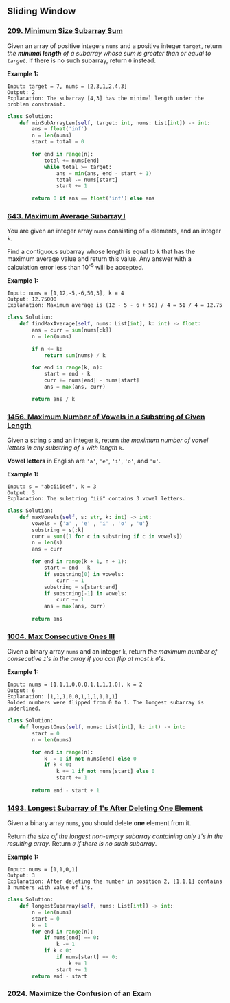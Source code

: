 ## Sliding Window

### [209. Minimum Size Subarray Sum](https://github.com/quananhle/Python/tree/main/Software%20Engineering%20Practicing/Concepts/Array%20and%20String/Sliding%20Window/209.%20Minimum%20Size%20Subarray%20Sum)

Given an array of positive integers ```nums``` and a positive integer ```target```, return _the __minimal length__ of a subarray whose sum is greater than or equal to ```target```_. If there is no such subarray, return ```0``` instead.

__Example 1:__
```
Input: target = 7, nums = [2,3,1,2,4,3]
Output: 2
Explanation: The subarray [4,3] has the minimal length under the problem constraint.
```

```Python
class Solution:
    def minSubArrayLen(self, target: int, nums: List[int]) -> int:
        ans = float('inf')
        n = len(nums)
        start = total = 0

        for end in range(n):
            total += nums[end]
            while total >= target:
                ans = min(ans, end - start + 1)
                total -= nums[start]
                start += 1

        return 0 if ans == float('inf') else ans
```

### [643. Maximum Average Subarray I](https://github.com/quananhle/Python/blob/main/Software%20Engineering%20Practicing/Leetcode/Facebook/643.%20Maximum%20Average%20Subarray%20I)

You are given an integer array ```nums``` consisting of ```n``` elements, and an integer ```k```.

Find a contiguous subarray whose length is equal to ```k``` that has the maximum average value and return this value. Any answer with a calculation error less than 10<sup>-5</sup> will be accepted.

__Example 1:__
```
Input: nums = [1,12,-5,-6,50,3], k = 4
Output: 12.75000
Explanation: Maximum average is (12 - 5 - 6 + 50) / 4 = 51 / 4 = 12.75
```

```Python
class Solution:
    def findMaxAverage(self, nums: List[int], k: int) -> float:
        ans = curr = sum(nums[:k])
        n = len(nums)

        if n <= k:
            return sum(nums) / k

        for end in range(k, n):
            start = end - k
            curr += nums[end] - nums[start]
            ans = max(ans, curr)

        return ans / k
```

### [1456. Maximum Number of Vowels in a Substring of Given Length](https://github.com/quananhle/Python/blob/main/Software%20Engineering%20Practicing/Leetcode/Amazon/1456.%20Maximum%20Number%20of%20Vowels%20in%20a%20Substring%20of%20Given%20Length)

Given a string ```s``` and an integer ```k```, return _the maximum number of vowel letters in any substring of ```s``` with length ```k```_.

__Vowel letters__ in English are ```'a'```, ```'e'```, ```'i'```, ```'o'```, and ```'u'```.

__Example 1:__
```
Input: s = "abciiidef", k = 3
Output: 3
Explanation: The substring "iii" contains 3 vowel letters.
```

```Python
class Solution:
    def maxVowels(self, s: str, k: int) -> int:
        vowels = {'a' , 'e' , 'i' , 'o' , 'u'}
        substring = s[:k]
        curr = sum([1 for c in substring if c in vowels])
        n = len(s)
        ans = curr

        for end in range(k + 1, n + 1):
            start = end - k
            if substring[0] in vowels:
                curr -= 1
            substring = s[start:end]
            if substring[-1] in vowels:
                curr += 1
            ans = max(ans, curr)
        
        return ans
```

### [1004. Max Consecutive Ones III](https://github.com/quananhle/Python/tree/main/Software%20Engineering%20Practicing/Leetcode/Google/1004.%20Max%20Consecutive%20Ones%20III)

Given a binary array ```nums``` and an integer ```k```, return _the maximum number of consecutive ```1```'s in the array if you can flip at most ```k``` ```0```'s_.

__Example 1:__
```
Input: nums = [1,1,1,0,0,0,1,1,1,1,0], k = 2
Output: 6
Explanation: [1,1,1,0,0,1,1,1,1,1,1]
Bolded numbers were flipped from 0 to 1. The longest subarray is underlined.
```

```Python
class Solution:
    def longestOnes(self, nums: List[int], k: int) -> int:
        start = 0 
        n = len(nums)

        for end in range(n):
            k -= 1 if not nums[end] else 0
            if k < 0:
                k += 1 if not nums[start] else 0
                start += 1
        
        return end - start + 1
```

### [1493. Longest Subarray of 1's After Deleting One Element](https://github.com/quananhle/Python/tree/main/Software%20Engineering%20Practicing/Leetcode/Miscellaneous/1493.%20Longest%20Subarray%20of%201's%20After%20Deleting%20One%20Element)

Given a binary array ```nums```, you should delete __one__ element from it.

Return _the size of the longest non-empty subarray containing only ```1```'s in the resulting array_. Return _```0``` if there is no such subarray_.

__Example 1:__
```
Input: nums = [1,1,0,1]
Output: 3
Explanation: After deleting the number in position 2, [1,1,1] contains 3 numbers with value of 1's.
```

```Python
class Solution:
    def longestSubarray(self, nums: List[int]) -> int:
        n = len(nums)
        start = 0
        k = 1
        for end in range(n):
            if nums[end] == 0:
                k -= 1
            if k < 0:
                if nums[start] == 0:
                    k += 1
                start += 1
        return end - start
```

### 2024. Maximize the Confusion of an Exam

